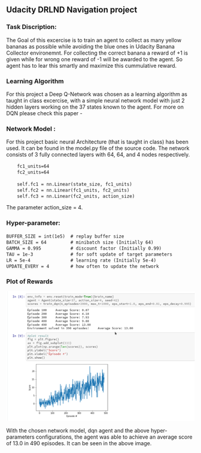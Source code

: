 ## Udacity DRLND Navigation project

### Task Discription: 

The Goal of this excercise is to train an agent to collect as many yellow bananas as possible while avoiding the blue ones in Udacity Banana Collector environemnt. For collecting the correct banana a reward of +1 is given while for wrong one reward of -1 will be awarded to the agent. So agent has to lear this smartly and maximize this cummulative reward. 


### Learning Algorithm

For this project a Deep Q-Network was chosen as a learning algorithm as taught in class excercise, with a simple neural network model with just 2 hidden layers working on the 37 states known to the agent. For more on DQN please check this paper - 


### Network Model :
For this project basic neural Architecture (that is taught in class) has been used. It can be found in the model.py file of the source code. The network consists of 3 fully connected layers with 64, 64, and 4 nodes respectively. 

        fc1_units=64 
        fc2_units=64

        self.fc1 = nn.Linear(state_size, fc1_units)
        self.fc2 = nn.Linear(fc1_units, fc2_units)
        self.fc3 = nn.Linear(fc2_units, action_size)

The parameter action_size = 4.

### Hyper-parameter:

    BUFFER_SIZE = int(1e5)  # replay buffer size
    BATCH_SIZE = 64         # minibatch size (Initially 64)
    GAMMA = 0.995           # discount factor (Initially 0.99)
    TAU = 1e-3              # for soft update of target parameters
    LR = 5e-4               # learning rate (Initially 5e-4)
    UPDATE_EVERY = 4        # how often to update the network

### Plot of Rewards
![alt text](https://github.com/wildoctopus/DRLND/blob/master/P1_Navigation/reward-plot.png)

With the chosen network model, dqn agent and the above hyper-parameters configurations, the agent was able to achieve an average score of 13.0 in 490 episodes.
It can be seen in the above image.
